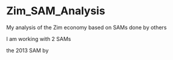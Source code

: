 # Zim_SAM_Analysis
My analysis of the Zim economy based on SAMs done by others

I am working with 2 SAMs

the 2013 SAM by 
